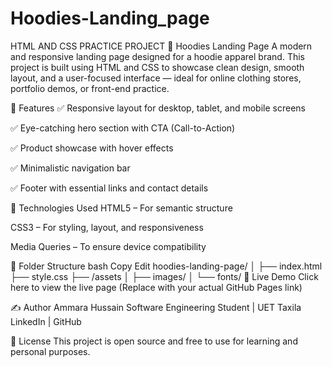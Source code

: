 # Hoodies-Landing_page
HTML AND CSS PRACTICE PROJECT
🧥 Hoodies Landing Page
A modern and responsive landing page designed for a hoodie apparel brand. This project is built using HTML and CSS to showcase clean design, smooth layout, and a user-focused interface — ideal for online clothing stores, portfolio demos, or front-end practice.

📌 Features
✅ Responsive layout for desktop, tablet, and mobile screens

✅ Eye-catching hero section with CTA (Call-to-Action)

✅ Product showcase with hover effects

✅ Minimalistic navigation bar

✅ Footer with essential links and contact details

🚀 Technologies Used
HTML5 – For semantic structure

CSS3 – For styling, layout, and responsiveness

Media Queries – To ensure device compatibility

📂 Folder Structure
bash
Copy
Edit
hoodies-landing-page/
│
├── index.html
├── style.css
├── /assets
│   ├── images/
│   └── fonts/
🔗 Live Demo
Click here to view the live page
(Replace with your actual GitHub Pages link)

✍️ Author
Ammara Hussain
Software Engineering Student | UET Taxila
LinkedIn | GitHub

📄 License
This project is open source and free to use for learning and personal purposes.


